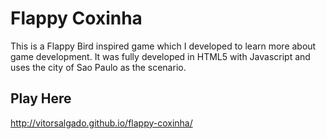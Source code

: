 # Flappy Coxinha

This is a Flappy Bird inspired game which I developed to learn more about game development. It was fully developed in HTML5 with Javascript and uses the city of Sao Paulo as the scenario.

## Play Here

http://vitorsalgado.github.io/flappy-coxinha/
